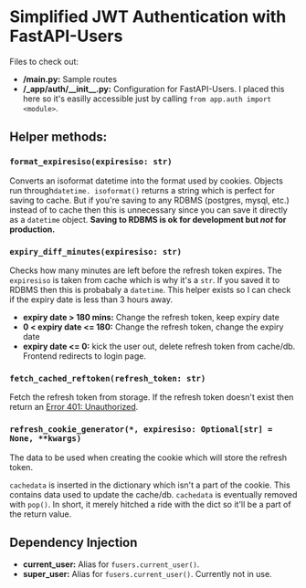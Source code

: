 
Simplified JWT Authentication with FastAPI-Users
======================================================


Files to check out:

- **/main.py:**  Sample routes
- **/_app/auth/\_\_init\_\_.py:** Configuration for FastAPI-Users. I placed this here so it's easilly accessible just by calling `from app.auth import <module>`.

Helper methods:
---------------------

### `format_expiresiso(expiresiso: str)`
Converts an isoformat datetime into the format used by cookies. Objects run through`datetime.
  isoformat()` returns a string which is perfect for saving to cache. But if you're saving to any RDBMS (postgres, 
  mysql, etc.) instead of to cache then this is unnecessary since you can save it directly as a
  `datetime` object. **Saving to RDBMS is ok for development but _not_ for production.**

### `expiry_diff_minutes(expiresiso: str)`
Checks how many minutes are left before the refresh token expires. The `expiresiso` is taken from cache which is why 
it's a `str`. If you saved it to RDBMS then this is probabaly a `datetime`. This helper exists so I can check if the 
expiry date is less than 3 hours away.

- **expiry date > 180 mins:** Change the refresh token, keep expiry date
- **0 < expiry date <= 180:** Change the refresh token, change the expiry date
- **expiry date <= 0:** kick the user out, delete refresh token from cache/db. Frontend redirects to login page.

### `fetch_cached_reftoken(refresh_token: str)`
Fetch the refresh token from storage. If the refresh token doesn't exist then return an [Error 401: Unauthorized][401].

[401]: https://developer.mozilla.org/en-US/docs/Web/HTTP/Status/401

### `refresh_cookie_generator(*, expiresiso: Optional[str] = None, **kwargs)`
The data to be used when creating the cookie which will store the refresh token.

`cachedata` is inserted in the dictionary which isn't a part of the cookie. This contains data used to update 
the cache/db. `cachedata` is eventually removed with `pop()`. In short, it merely hitched a ride with the dict so 
it'll be a part of the return value.


Dependency Injection
----------------------------

- **current_user:** Alias for `fusers.current_user()`.
- **super_user:** Alias for `fusers.current_user()`. Currently not in use.